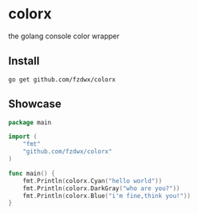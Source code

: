 # colorx

the golang console color wrapper

## Install

```shell
go get github.com/fzdwx/colorx
```

## Showcase

```go
package main

import (
	"fmt"
	"github.com/fzdwx/colorx"
)

func main() {
	fmt.Println(colorx.Cyan("hello world"))
	fmt.Println(colorx.DarkGray("who are you?"))
	fmt.Println(colorx.Blue("i'm fine,think you!"))
}
```